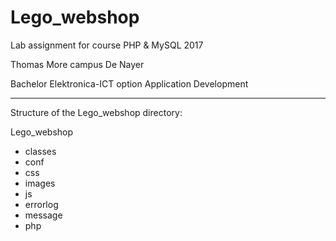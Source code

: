 # Lego_webshop
Lab assignment for course PHP &amp; MySQL 2017

Thomas More campus De Nayer

Bachelor Elektronica-ICT option Application Development

-------------------------------------------------------

Structure of the Lego_webshop directory:

Lego_webshop
- classes
- conf
- css
- images
- js
- errorlog
- message
- php
